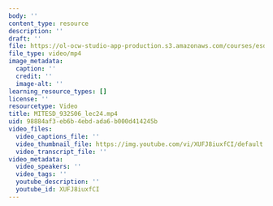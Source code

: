 ```yaml
---
body: ''
content_type: resource
description: ''
draft: ''
file: https://ol-ocw-studio-app-production.s3.amazonaws.com/courses/esd-932-engineering-ethics-spring-2006/mitesd_932s06_lec24_360p_16_9.mp4
file_type: video/mp4
image_metadata:
  caption: ''
  credit: ''
  image-alt: ''
learning_resource_types: []
license: ''
resourcetype: Video
title: MITESD_932S06_lec24.mp4
uid: 98884af3-eb6b-4ebd-ada6-b000d414245b
video_files:
  video_captions_file: ''
  video_thumbnail_file: https://img.youtube.com/vi/XUFJ8iuxfCI/default.jpg
  video_transcript_file: ''
video_metadata:
  video_speakers: ''
  video_tags: ''
  youtube_description: ''
  youtube_id: XUFJ8iuxfCI
---
```

